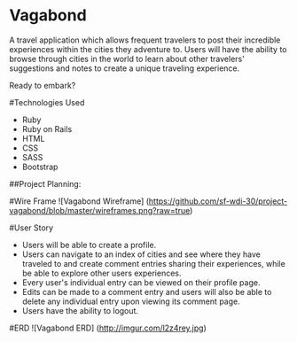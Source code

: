 # Vagabond
A travel application which allows frequent travelers to post their incredible experiences within the cities they adventure to. Users will have the ability to browse through cities in the world to learn about other travelers' suggestions and notes to create a unique traveling experience.

Ready to embark?

#Technologies Used

* Ruby
* Ruby on Rails
* HTML
* CSS
* SASS
* Bootstrap

##Project Planning:


#Wire Frame
![Vagabond Wireframe] (https://github.com/sf-wdi-30/project-vagabond/blob/master/wireframes.png?raw=true)

#User Story

* Users will be able to create a profile.
* Users can navigate to an index of cities and see where they have traveled to and create comment entries sharing their experiences, while be able to explore other users experiences.
* Every user's individual entry can be viewed on their profile page.
* Edits can be made to a comment entry and users will also be able to delete any individual entry upon viewing its comment page.
* Users have the ability to logout.

#ERD
![Vagabond ERD] (http://imgur.com/l2z4rey.jpg)
